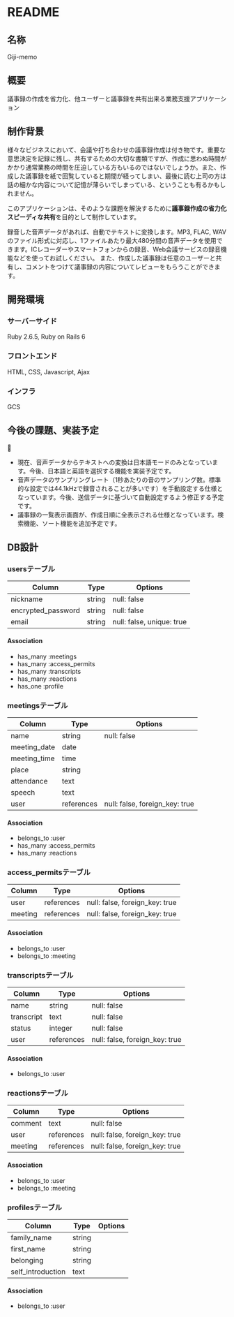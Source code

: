 # README

## 名称
Giji-memo

## 概要
議事録の作成を省力化、他ユーザーと議事録を共有出来る業務支援アプリケーション

## 制作背景
様々なビジネスにおいて、会議や打ち合わせの議事録作成は付き物です。重要な意思決定を記録に残し、共有するための大切な書類ですが、作成に思わぬ時間がかかり通常業務の時間を圧迫している方もいるのではないでしょうか。また、作成した議事録を紙で回覧していると期間が経ってしまい、最後に読む上司の方は話の細かな内容について記憶が薄らいでしまっている、ということも有るかもしれません。

このアプリケーションは、そのような課題を解決するために**議事録作成の省力化** **スピーディな共有**を目的として制作しています。

録音した音声データがあれば、自動でテキストに変換します。MP3, FLAC, WAVのファイル形式に対応し、1ファイルあたり最大480分間の音声データを使用できます。ICレコーダーやスマートフォンからの録音、Web会議サービスの録音機能などを使ってお試しください。
また、作成した議事録は任意のユーザーと共有し、コメントをつけて議事録の内容についてレビューをもらうことができます。

## 開発環境
### サーバーサイド
Ruby 2.6.5, Ruby on Rails 6

### フロントエンド
HTML, CSS, Javascript, Ajax

### インフラ
GCS

## 今後の課題、実装予定

* 現在、音声データからテキストへの変換は日本語モードのみとなっています。今後、日本語と英語を選択する機能を実装予定です。
* 音声データのサンプリングレート（1秒あたりの音のサンプリング数。標準的な設定では44.1kHzで録音されることが多いです）を手動設定する仕様となっています。今後、送信データに基づいて自動設定するよう修正する予定です。
* 議事録の一覧表示画面が、作成日順に全表示される仕様となっています。検索機能、ソート機能を追加予定です。

## DB設計
### usersテーブル
|Column            |Type  |Options                  |
|------------------|------|-------------------------|
|nickname          |string|null: false              |
|encrypted_password|string|null: false              |
|email             |string|null: false, unique: true|

#### Association
- has_many :meetings
- has_many :access_permits
- has_many :transcripts
- has_many :reactions
- has_one  :profile

### meetingsテーブル
|Column      |Type      |Options                       |
|------------|----------|------------------------------|
|name        |string    |null: false                   |
|meeting_date|date      |                              |
|meeting_time|time      |                              |
|place       |string    |                              |
|attendance  |text      |                              |
|speech      |text      |                              |
|user        |references|null: false, foreign_key: true|

#### Association
- belongs_to :user
- has_many :access_permits
- has_many :reactions

### access_permitsテーブル
|Column |Type      |Options                       |
|-------|----------|------------------------------|
|user   |references|null: false, foreign_key: true|
|meeting|references|null: false, foreign_key: true|

#### Association
- belongs_to :user
- belongs_to :meeting

### transcriptsテーブル
|Column    |Type      |Options                       |
|----------|----------|------------------------------|
|name      |string    |null: false                   |
|transcript|text      |null: false                   |
|status    |integer   |null: false                   |
|user      |references|null: false, foreign_key: true|

#### Association
- belongs_to :user

### reactionsテーブル
|Column |Type      |Options                       |
|-------|----------|------------------------------|
|comment|text      |null: false                   |
|user   |references|null: false, foreign_key: true|
|meeting|references|null: false, foreign_key: true|

#### Association
- belongs_to :user
- belongs_to :meeting

### profilesテーブル
|Column           |Type  |Options                  |
|-----------------|------|-------------------------|
|family_name      |string|                         |
|first_name       |string|                         |
|belonging        |string|                         |
|self_introduction|text  |                         |

#### Association
- belongs_to :user